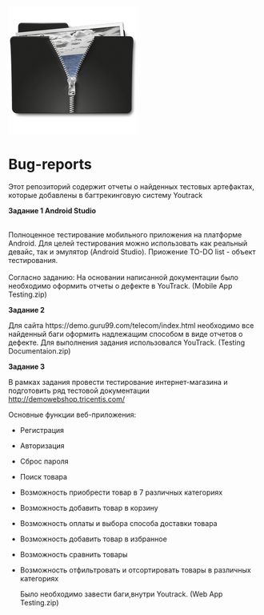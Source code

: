![Header](https://github.com/RomanRRC/Bug-reports/blob/main/Comprimidos_Imagenes_25591.png)
# Bug-reports

Этот репозиторий содержит отчеты о найденных тестовых артефактах, которые добавлены в багтрекинговую систему Youtrack

<p><strong> Задание 1 Android Studio </strong></p>
<br>Полноценное тестирование мобильного приложения на платформе Android. Для целей тестирования можно использовать как реальный девайс, так и эмулятор (Android Studio). Приожение TO-DO list - объект тестирования.</br>
<br>Согласно заданию: На основании написанной документации было необходимо оформить отчеты о дефекте в YouTrack. (Mobile App Testing.zip)</br>

<p><strong> Задание 2 </strong></p>
Для сайта https://demo.guru99.com/telecom/index.html необходимо все найденный баги оформить надлежащим способом в виде отчетов о дефекте. Для выполнения задания использовался YouTrack. (Testing Documentaion.zip)


<p><strong> Задание 3 </strong></p>

В рамках задания провести тестирование интернет-магазина и подготовить ряд тестовой документации http://demowebshop.tricentis.com/

Основные функции веб-приложения:

- Регистрация
- Авторизация
- Сброс пароля
- Поиск товара
- Возможность приобрести товар в 7 различных категориях
- Возможность добавить товар в корзину
- Возможность оплаты и выбора способа доставки товара
- Возможность добавить товар в избранное
- Возможность сравнить товары
- Возможность отфильтровать и отсортировать товары в различных категориях

  Было необходимо завести баги,внутри Youtrack. (Web App Testing.zip)
